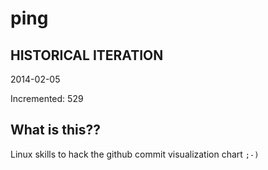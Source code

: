 # ping

## HISTORICAL ITERATION
2014-02-05

Incremented: 529

## What is this?? 
Linux skills to hack the github commit visualization chart `;-)`
